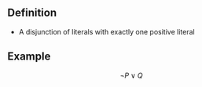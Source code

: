 ## Definition

- A disjunction of literals with exactly one positive literal

## Example

$$
\neg P\lor Q
$$
